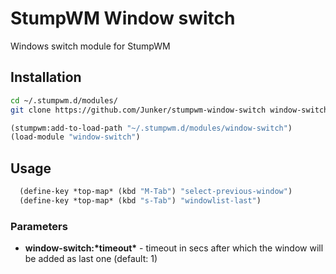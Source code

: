 # StumpWM Window switch

Windows switch module for StumpWM

## Installation

```bash
cd ~/.stumpwm.d/modules/
git clone https://github.com/Junker/stumpwm-window-switch window-switch
```

```lisp
(stumpwm:add-to-load-path "~/.stumpwm.d/modules/window-switch")
(load-module "window-switch")
```

## Usage

```lisp
  (define-key *top-map* (kbd "M-Tab") "select-previous-window")
  (define-key *top-map* (kbd "s-Tab") "windowlist-last")
```

### Parameters

- **window-switch:\*timeout\*** - timeout in secs after which the window will be
added as last one (default: 1)
